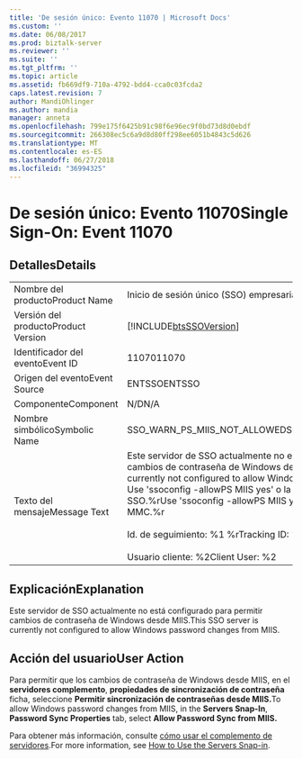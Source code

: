 ```yaml
---
title: 'De sesión único: Evento 11070 | Microsoft Docs'
ms.custom: ''
ms.date: 06/08/2017
ms.prod: biztalk-server
ms.reviewer: ''
ms.suite: ''
ms.tgt_pltfrm: ''
ms.topic: article
ms.assetid: fb669df9-710a-4792-bdd4-cca0c03fcda2
caps.latest.revision: 7
author: MandiOhlinger
ms.author: mandia
manager: anneta
ms.openlocfilehash: 799e175f6425b91c98f6e96ec9f0bd73d8d0ebdf
ms.sourcegitcommit: 266308ec5c6a9d8d80ff298ee6051b4843c5d626
ms.translationtype: MT
ms.contentlocale: es-ES
ms.lasthandoff: 06/27/2018
ms.locfileid: "36994325"
---
```

# <a name="single-sign-on-event-11070"></a><span data-ttu-id="4892a-102">De sesión único: Evento 11070</span><span class="sxs-lookup"><span data-stu-id="4892a-102">Single Sign-On: Event 11070</span></span>
## <a name="details"></a><span data-ttu-id="4892a-103">Detalles</span><span class="sxs-lookup"><span data-stu-id="4892a-103">Details</span></span>  
  
|                 |                                                                                                                                                                                                                       |
|-----------------|-----------------------------------------------------------------------------------------------------------------------------------------------------------------------------------------------------------------------|
|  <span data-ttu-id="4892a-104">Nombre del producto</span><span class="sxs-lookup"><span data-stu-id="4892a-104">Product Name</span></span>   |                                                                                               <span data-ttu-id="4892a-105">Inicio de sesión único (SSO) empresarial</span><span class="sxs-lookup"><span data-stu-id="4892a-105">Enterprise Single Sign-On</span></span>                                                                                               |
| <span data-ttu-id="4892a-106">Versión del producto</span><span class="sxs-lookup"><span data-stu-id="4892a-106">Product Version</span></span> |                                                                              [!INCLUDE[btsSSOVersion](../includes/btsssoversion-md.md)]                                                                               |
|    <span data-ttu-id="4892a-107">Identificador del evento</span><span class="sxs-lookup"><span data-stu-id="4892a-107">Event ID</span></span>     |                                                                                                         <span data-ttu-id="4892a-108">11070</span><span class="sxs-lookup"><span data-stu-id="4892a-108">11070</span></span>                                                                                                         |
|  <span data-ttu-id="4892a-109">Origen del evento</span><span class="sxs-lookup"><span data-stu-id="4892a-109">Event Source</span></span>   |                                                                                                        <span data-ttu-id="4892a-110">ENTSSO</span><span class="sxs-lookup"><span data-stu-id="4892a-110">ENTSSO</span></span>                                                                                                         |
|    <span data-ttu-id="4892a-111">Componente</span><span class="sxs-lookup"><span data-stu-id="4892a-111">Component</span></span>    |                                                                                                          <span data-ttu-id="4892a-112">N/D</span><span class="sxs-lookup"><span data-stu-id="4892a-112">N/A</span></span>                                                                                                          |
|  <span data-ttu-id="4892a-113">Nombre simbólico</span><span class="sxs-lookup"><span data-stu-id="4892a-113">Symbolic Name</span></span>  |                                                                                             <span data-ttu-id="4892a-114">SSO_WARN_PS_MIIS_NOT_ALLOWED</span><span class="sxs-lookup"><span data-stu-id="4892a-114">SSO_WARN_PS_MIIS_NOT_ALLOWED</span></span>                                                                                              |
|  <span data-ttu-id="4892a-115">Texto del mensaje</span><span class="sxs-lookup"><span data-stu-id="4892a-115">Message Text</span></span>   | <span data-ttu-id="4892a-116">Este servidor de SSO actualmente no está configurado para permitir cambios de contraseña de Windows desde MIIS.</span><span class="sxs-lookup"><span data-stu-id="4892a-116">This SSO server is currently not configured to allow Windows password changes from MIIS.</span></span> <span data-ttu-id="4892a-117">Use 'ssoconfig -allowPS MIIS yes' o la MMC de administración de SSO.%r</span><span class="sxs-lookup"><span data-stu-id="4892a-117">Use 'ssoconfig -allowPS MIIS yes' or the SSO Administration MMC.%r</span></span><br /><br /> <span data-ttu-id="4892a-118">Id. de seguimiento: %1 %r</span><span class="sxs-lookup"><span data-stu-id="4892a-118">Tracking ID: %1%r</span></span><br /><br /> <span data-ttu-id="4892a-119">Usuario cliente: %2</span><span class="sxs-lookup"><span data-stu-id="4892a-119">Client User: %2</span></span> |
  
## <a name="explanation"></a><span data-ttu-id="4892a-120">Explicación</span><span class="sxs-lookup"><span data-stu-id="4892a-120">Explanation</span></span>  
 <span data-ttu-id="4892a-121">Este servidor de SSO actualmente no está configurado para permitir cambios de contraseña de Windows desde MIIS.</span><span class="sxs-lookup"><span data-stu-id="4892a-121">This SSO server is currently not configured to allow Windows password changes from MIIS.</span></span>  
  
## <a name="user-action"></a><span data-ttu-id="4892a-122">Acción del usuario</span><span class="sxs-lookup"><span data-stu-id="4892a-122">User Action</span></span>  
 <span data-ttu-id="4892a-123">Para permitir que los cambios de contraseña de Windows desde MIIS, en el **servidores complemento**, **propiedades de sincronización de contraseña** ficha, seleccione **Permitir sincronización de contraseñas desde MIIS.**</span><span class="sxs-lookup"><span data-stu-id="4892a-123">To allow Windows password changes from MIIS, in the **Servers Snap-In**, **Password Sync Properties** tab, select **Allow Password Sync from MIIS.**</span></span>  
  
 <span data-ttu-id="4892a-124">Para obtener más información, consulte [cómo usar el complemento de servidores](../core/how-to-use-the-servers-snap-in.md).</span><span class="sxs-lookup"><span data-stu-id="4892a-124">For more information, see [How to Use the Servers Snap-in](../core/how-to-use-the-servers-snap-in.md).</span></span>